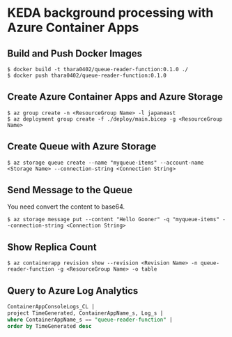 # KEDA background processing with Azure Container Apps

## Build and Push Docker Images
```shell-session
$ docker build -t thara0402/queue-reader-function:0.1.0 ./
$ docker push thara0402/queue-reader-function:0.1.0
```

## Create Azure Container Apps and Azure Storage
```shell-session
$ az group create -n <ResourceGroup Name> -l japaneast
$ az deployment group create -f ./deploy/main.bicep -g <ResourceGroup Name>
```

## Create Queue with Azure Storage
```shell-session
$ az storage queue create --name "myqueue-items" --account-name <Storage Name> --connection-string <Connection String>
```

## Send Message to the Queue
You need convert the content to base64.
```shell-session
$ az storage message put --content "Hello Gooner" -q "myqueue-items" --connection-string <Connection String>
```

## Show Replica Count
```shell-session
$ az containerapp revision show --revision <Revision Name> -n queue-reader-function -g <ResourceGroup Name> -o table
```

## Query to Azure Log Analytics
```sql
ContainerAppConsoleLogs_CL |
project TimeGenerated, ContainerAppName_s, Log_s |
where ContainerAppName_s == "queue-reader-function" |
order by TimeGenerated desc
```
